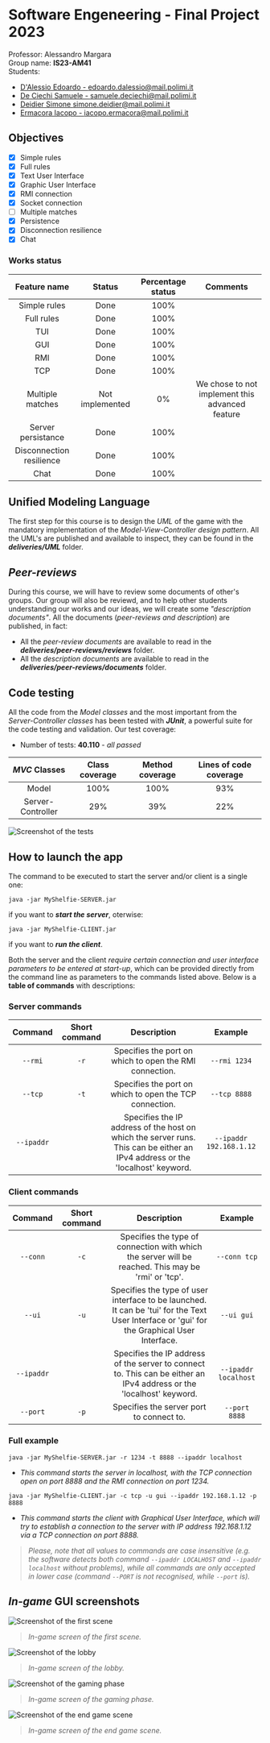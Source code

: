 # Software Engeneering - Final Project 2023

Professor: Alessandro Margara<br />
Group name: **IS23-AM41**<br />
Students:

* [D'Alessio Edoardo - edoardo.dalessio@mail.polimi.it](https://github.com/EdoardoDAlessio)
* [De Ciechi Samuele - samuele.deciechi@mail.polimi.it](https://github.com/Samdec01)
* [Deidier Simone simone.deidier@mail.polimi.it](https://github.com/SimoneDeidier)
* [Ermacora Iacopo - iacopo.ermacora@mail.polimi.it](https://github.com/IacopoErmacoraPolimi)

## Objectives

- [x] Simple rules
- [x] Full rules
- [x] Text User Interface
- [x] Graphic User Interface
- [x] RMI connection
- [x] Socket connection
- [ ] Multiple matches
- [x] Persistence
- [x] Disconnection resilience
- [x] Chat

### Works status

|Feature name|Status|Percentage status|Comments|
|:-:|:-:|:-:|:-:|
|Simple rules|Done|100%||
|Full rules|Done|100%||
|TUI|Done|100%||
|GUI|Done|100%||
|RMI|Done|100%||
|TCP|Done|100%||
|Multiple matches|Not implemented|0%|We chose to not implement this advanced feature|
|Server persistance|Done|100%||
|Disconnection resilience|Done|100%||
|Chat|Done|100%||

## Unified Modeling Language

The first step for this course is to design the *UML* of the game with the mandatory implementation of the *Model-View-Controller design pattern*. All the UML's are published and available to inspect, they can be found in the ***deliveries/UML*** folder. 

## *Peer-reviews*

During this course, we will have to review some documents of other's groups. Our group will also be reviewd, and to help other students understanding our works and our ideas, we will create some *"description documents"*. All the documents (*peer-reviews and description*) are published, in fact:

* All the *peer-review documents* are available to read in the ***deliveries/peer-reviews/reviews*** folder.
* All the *description documents* are available to read in the ***deliveries/peer-reviews/documents*** folder.

## Code testing

All the code from the *Model classes* and the most important from the *Server-Controller classes* has been tested with ***JUnit***, a powerful suite for the code testing and validation. Our test coverage:

* Number of tests: **40.110** - *all passed*

|*MVC* Classes|Class coverage|Method coverage|Lines of code coverage|
|:-:|:-:|:-:|:-:|
|Model|100%|100%|93%|
|Server-Controller|29%|39%|22%|

![Screenshot of the tests](readme-resources/testing.png)

## How to launch the app

The command to be executed to start the server and/or client is a single one:

```console
java -jar MyShelfie-SERVER.jar
```

if you want to ***start the server***, oterwise:

```console
java -jar MyShelfie-CLIENT.jar
```

if you want to ***run the client***.

Both the server and the client *require certain connection and user interface parameters to be entered at start-up*, which can be provided directly from the command line as parameters to the commands listed above. Below is a **table of commands** with descriptions:

### Server commands

|Command|Short command|Description|Example|
|:-:|:-:|:-:|:-:|
|```--rmi```|```-r```|Specifies the port on which to open the RMI connection.|```--rmi 1234```|
|```--tcp```|```-t```|Specifies the port on which to open the TCP connection.|```--tcp 8888```|
|```--ipaddr```||Specifies the IP address of the host on which the server runs. This can be either an IPv4 address or the 'localhost' keyword.|```--ipaddr 192.168.1.12```|

### Client commands

|Command|Short command|Description|Example|
|:-:|:-:|:-:|:-:|
|```--conn```|```-c```|Specifies the type of connection with which the server will be reached. This may be 'rmi' or 'tcp'.|```--conn tcp```|
|```--ui```|```-u```|Specifies the type of user interface to be launched. It can be 'tui' for the Text User Interface or 'gui' for the Graphical User Interface.|```--ui gui```|
|```--ipaddr```||Specifies the IP address of the server to connect to. This can be either an IPv4 address or the 'localhost' keyword.|```--ipaddr localhost```|
|```--port```|```-p```|Specifies the server port to connect to.|```--port 8888```|

### Full example

```console
java -jar MyShelfie-SERVER.jar -r 1234 -t 8888 --ipaddr localhost
```

* *This command starts the server in localhost, with the TCP connection open on port 8888 and the RMI connection on port 1234.*

```console
java -jar MyShelfie-CLIENT.jar -c tcp -u gui --ipaddr 192.168.1.12 -p 8888
```

* *This command starts the client with Graphical User Interface, which will try to establish a connection to the server with IP address 192.168.1.12 via a TCP connection on port 8888.*

> *Please, note that all values to commands are case insensitive (e.g. the software detects both command ```--ipaddr LOCALHOST``` and ```--ipaddr localhost``` without problems), while all commands are only accepted in lower case (command ```--PORT``` is not recognised, while ```--port``` is).*

## *In-game* GUI screenshots

![Screenshot of the first scene](readme-resources/home.png)

> *In-game screen of the first scene.*

![Screenshot of the lobby](readme-resources/lobby.png)

> *In-game screen of the lobby.*

![Screenshot of the gaming phase](readme-resources/gaming-phase.png)

> *In-game screen of the gaming phase.*

![Screenshot of the end game scene](readme-resources/end-game.png)

> *In-game screen of the end game scene.*